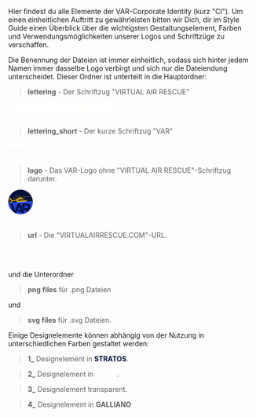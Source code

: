 Hier findest du alle Elemente der VAR-Corporate Identity (kurz "CI").
Um einen einheitlichen Auftritt zu gewährleisten bitten wir Dich, dir im Style Guide einen Überblick über die wichtigsten Gestaltungselement, Farben und Verwendungsmöglichkeiten unserer Logos und Schriftzüge zu verschaffen.

Die Benennung der Dateien ist immer einheitlich, sodass sich hinter jedem Namen immer dasselbe Logo verbirgt und sich nur die Dateiendung unterscheidet. 
Dieser Ordner ist unterteilt in die Hauptordner:

> **lettering** - Der Schriftzug "VIRTUAL AIR RESCUE"
<div>
<img src="lettering/png files/2_lettering.png" alt="2_lettering" height="15"/> 
<br></br>
</div>

> **lettering_short** - Der kurze Schriftzug "VAR"
<div>
<img src="lettering_short/png files/2_lettering_short.png" alt="2_lettering_short" height="15"/> 
<br></br>
</div>

> **logo** - Das VAR-Logo ohne "VIRTUAL AIR RESCUE"-Schriftzug darunter.
<div class="center">
<img src="logo/png files/1_Logo.png" alt="1_logo" height="50"/> 
<br></br>
</div>

> **url** - Die "VIRTUALAIRRESCUE.COM"-URL.
<div class="center">
<img src="url/png files/2_url.png" alt="1_url" height="15"/> 
<br></br>
</div>

und die Unterordner

> **png files** für .png Dateien

und

> **svg files** für .svg Dateien.

Einige Designelemente können abhängig von der Nutzung in unterschiedlichen Farben gestaltet werden:

> **1_**
Designelement in <span style="color:#00113A">**STRATOS**</span>.

> **2_**
Designelement in <span style="color:#fffffc">**IVORY**</span>.

> **3_**
Designelement transparent.

> **4_**
Designelement in **GALLIANO**
